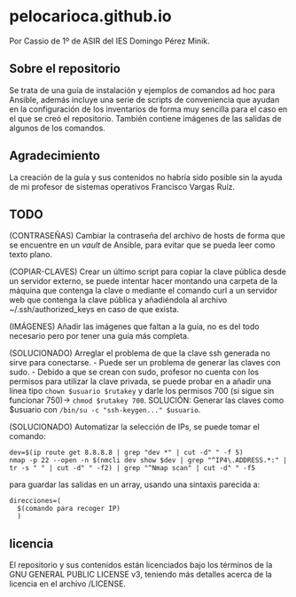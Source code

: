 # pelocarioca.github.io
Por Cassio de 1º de ASIR del IES Domingo Pérez Minik.

## Sobre el repositorio

Se trata de una guía de instalación y ejemplos de comandos ad hoc para Ansible, además incluye una serie de scripts de conveniencia que ayudan en la configuración de los inventarios de forma muy sencilla para el caso en el que se creó el repositorio. También contiene imágenes de las salidas de algunos de los comandos.

## Agradecimiento

La creación de la guía y sus contenidos no habría sido posible sin la ayuda de mi profesor de sistemas operativos Francisco Vargas Ruíz.

## TODO
(CONTRASEÑAS) Cambiar la contraseña del archivo de hosts de forma que se encuentre en un _vault_ de Ansible, para evitar que se pueda leer como texto plano.

(COPIAR-CLAVES) Crear un último script para copiar la clave pública desde un servidor externo, se puede intentar hacer montando una carpeta de la máquina que contenga la clave o mediante el comando curl a un servidor web que contenga la clave pública y añadiéndola al archivo ~/.ssh/authorized_keys en caso de que exista.

(IMÁGENES) Añadir las imágenes que faltan a la guía, no es del todo necesario pero por tener una guía más completa.

(SOLUCIONADO) Arreglar el problema de que la clave ssh generada no sirve para conectarse.
    - Puede ser un problema de generar las claves con sudo.
    - Debido a que se crean con sudo, profesor no cuenta con los permisos para utilizar la clave privada, se puede probar en a añadir una línea tipo `chown $usuario $rutakey` y
    darle los permisos 700 (si sigue sin funcionar 750)-> `chmod $rutakey 700`.
  SOLUCIÓN: Generar las claves como $usuario con `/bin/su -c "ssh-keygen..." $usuario`.

(SOLUCIONADO) Automatizar la selección de IPs, se puede tomar el comando:
```
dev=$(ip route get 8.8.8.8 | grep "dev *" | cut -d" " -f 5)
nmap -p 22 --open -n $(nmcli dev show $dev | grep "^IP4\.ADDRESS.*:" | tr -s " " | cut -d" " -f2) | grep "^Nmap scan" | cut -d" " -f5
```
para guardar las salidas en un array, usando una sintaxis parecida a:
```
direcciones=(
  $(comando para recoger IP)
  )
```
## licencia

El repositorio y sus contenidos están licenciados bajo los términos de la GNU GENERAL PUBLIC LICENSE v3, teniendo más detalles acerca de la licencia en el archivo /LICENSE.
